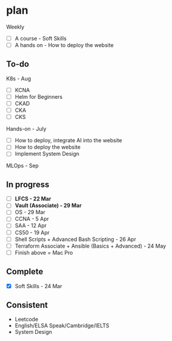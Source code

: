 # plan

Weekly

- [ ] A course - Soft Skills
- [ ] A hands on - How to deploy the website

## To-do

K8s - Aug

- [ ] KCNA
- [ ] Helm for Beginners
- [ ] CKAD
- [ ] CKA
- [ ] CKS

Hands-on - July

- [ ] How to deploy, integrate AI into the website
- [ ] How to deploy the website
- [ ] Implement System Design

MLOps - Sep

## In progress

- [ ] **LFCS - 22 Mar**
- [ ] **Vault (Associate) - 29 Mar**
- [ ] OS - 29 Mar
- [ ] CCNA - 5 Apr
- [ ] SAA - 12 Apr
- [ ] CS50 - 19 Apr
- [ ] Shell Scripts + Advanced Bash Scripting - 26 Apr
- [ ] Terraform Associate + Ansible (Basics + Advanced) - 24 May
- [ ] Finish above = Mac Pro

## Complete

- [x] Soft Skills - 24 Mar

## Consistent

- Leetcode
- English/ELSA Speak/Cambridge/IELTS
- System Design
